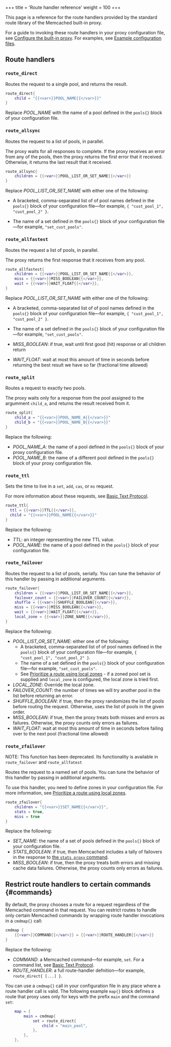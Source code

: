 +++
title = 'Route handler reference'
weight = 100
+++

This page is a reference for the route handlers provided by the standard route library of the Memcached built-in proxy.

For a guide to invoking these route handlers in your proxy configuration file, see [Configure the built-in proxy]({{<proxy_base_path>}}configure). For examples, see [Example configuration files]({{<proxy_base_path>}}configure#examples).

## Route handlers

### `route_direct`

Routes the request to a single pool, and returns the result.

```lua
route_direct{
    child = "{{<var>}}POOL_NAME{{</var>}}"
}
```

Replace <var>POOL_NAME</var> with the name of a pool defined in the `pools{}` block of your configuration file.

### `route_allsync`

Routes the request to a list of pools, in parallel.

The proxy waits for all responses to
complete. If the proxy receives an error from any of the pools, then the proxy returns the first error that it received. Otherwise, it returns the last
result that it received.

```lua
route_allsync{
    children = {{<var>}}POOL_LIST_OR_SET_NAME{{</var>}}
}
```
Replace <var>POOL_LIST_OR_SET_NAME</var> with either one of the following:

* A bracketed, comma-separated list of of pool names defined in the `pools{}` block of your configuration file—for example, `{ "cust_pool_1", "cust_pool_2" }`.

* The name of a set defined in the `pools{}` block of your configuration file—for example, `"set_cust_pools"`.


### `route_allfastest`

Routes the request a list of pools, in parallel.

The proxy returns the first response that it receives from any pool.

```lua
route_allfastest{
    children = {{<var>}}POOL_LIST_OR_SET_NAME{{</var>}},
    miss = {{<var>}}MISS_BOOLEAN{{</var>}},
    wait = {{<var>}}WAIT_FLOAT{{</var>}},
}
```

Replace <var>POOL_LIST_OR_SET_NAME</var> with either one of the following:

* A bracketed, comma-separated list of of pool names defined in the `pools{}` block of your configuration file—for example, `{ "cust_pool_1", "cust_pool_2" }`.

* The name of a set defined in the `pools{}` block of your configuration file—for example, `"set_cust_pools"`.

* <var>MISS_BOOLEAN</var>: if true, wait until first good (hit) response or all children return
* <var>WAIT_FLOAT</var>: wait at most this amount of time in seconds before returning the best result we have so far (fractional time allowed)

### `route_split`

Routes a request to exactly two pools.

The proxy waits only for a response from the pool assigned to the argumment `child_a`, and returns the result received from it.

```lua
route_split{
    child_a = "{{<var>}}POOL_NAME_A{{</var>}}"
    child_b = "{{<var>}}POOL_NAME_B{{</var>}}"
}
```

Replace the following:

* <var>POOL_NAME_A</var>: the name of a pool defined in the `pools{}` block of your proxy configuration file.
* <var>POOL_NAME_B</var>: the name of a different pool defined in the `pools{}` block of your proxy configuration file.

### `route_ttl`

Sets the time to live in a `set`, `add`, `cas`, or `ms` request.

For more information about these requests, see [Basic Text Protocol](/protocols/basic/).

```lua
route_ttl{
  ttl = {{<var>}}TTL{{</var>}},
  child = "{{<var>}}POOL_NAME{{</var>}}"
}
```

Replace the following:

* <var>TTL</var>: an integer representing the new TTL value.
* <var>POOL_NAME</var>: the name of a pool defined in the `pools{}` block of your configuration file.

### `route_failover`

Routes the request to a list of pools, serially. You can tune the behavior of this handler by passing in additional arguments.

```lua
route_failover{
    children = {{<var>}}POOL_LIST_OR_SET_NAME{{</var>}},
    failover_count = {{<var>}}FAILOVER_COUNT{{</var>}},
    shuffle = {{<var>}}SHUFFLE_BOOLEAN{{</var>}},
    miss = {{<var>}}MISS_BOOLEAN{{</var>}},
    wait = {{<var>}}WAIT_FLOAT{{</var>}},
    local_zone = {{<var>}}ZONE_NAME{{</var>}},
}
```

Replace the following:

* <var>POOL_LIST_OR_SET_NAME</var>: either one of the following:
    * A bracketed, comma-separated list of of pool names defined in the `pools{}` block of your configuration file—for example, `{ "cust_pool_1", "cust_pool_2" }`.
    * The name of a set defined in the `pools{}` block of your configuration file—for example, `"set_cust_pools"`.
    * See [Prioritize a route using local zones]({{<proxy_base_path>}}configure#zones) - if a zoned pool set is supplied and `local_zone` is configured, the local zone is tried first.
* <var>LOCAL_ZONE</var>: Override the local zone.
* <var>FAILOVER_COUNT</var>: the number of times we will try another pool in the list before returning an error.
* <var>SHUFFLE_BOOLEAN</var>: if true, then the proxy randomizes the list of pools before routing the request. Otherwise, uses the list of pools in the given order.
* <var>MISS_BOOLEAN</var>: if true, then the proxy treats both misses and errors as failures. Otherwise, the proxy counts only errors as failures.
* <var>WAIT_FLOAT</var>: wait at most this amount of time in seconds before failing over to the next pool (fractional time allowed)

### `route_zfailover`

NOTE: This function has been deprecated. Its functionality is available in
`route_failover` and `route_allfatest`

Routes the request to a named set of pools. You can tune the behavior of this handler by passing in additional arguments.

To use this handler, you need to define zones in your configuration file. For more information, see [Prioritize a route using local zones]({{<proxy_base_path>}}configure#zones).

```lua
route_zfailover{
    children = "{{<var>}}SET_NAME{{</var>}}",
    stats = true,
    miss = true
}
```

Replace the following:

* <var>SET_NAME</var>: the name of a set of pools defined in the `pools{}` block of your configuration file.
* <var>STATS_BOOLEAN</var>: if true, then Memcached includes a tally of failovers in the response to [the `stats proxy` command]({{<proxy_base_path>}}run/#stats).
* <var>MISS_BOOLEAN</var>: if true, then the proxy treats both errors and missing cache data failures. Otherwise, the proxy counts only errors as failures.

## Restrict route handlers to certain commands {#commands}

By default, the proxy chooses a route for a request regardless of the Memcached command in that request. You can restrict routes to handle only certain Memcached commands by wrapping route handler invocations in a `cmdmap{}` call:

```lua
cmdmap {
    {{<var>}}COMMAND{{</var>}} = {{<var>}}ROUTE_HANDLER{{</var>}}
}
```

Replace the following:

* <var>COMMAND</var>: a Memcached command—for example, `set`. For a command list, see [Basic Text Protocol](/protocols/basic/).
* <var>ROUTE_HANDLER</var>: a full route-handler defnition—for example, `route_direct{ [...] }`.

You can use a `cmdmap{}` call in your configuration file in any place where a route handler call is valid. The following example `map{}` block defines a route that proxy uses only for keys with the prefix `main` and the command `set`:

```lua
    map = {
        main = cmdmap{
            set = route_direct{
                child = "main_pool",
            },
        },
    },
```
